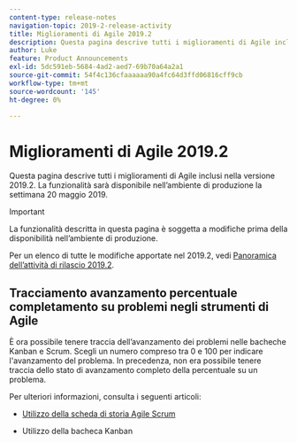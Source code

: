 ```yaml
---
content-type: release-notes
navigation-topic: 2019-2-release-activity
title: Miglioramenti di Agile 2019.2
description: Questa pagina descrive tutti i miglioramenti di Agile inclusi nella versione 2019.2. La funzionalità sarà disponibile nell’ambiente di produzione la settimana 20 maggio 2019.
author: Luke
feature: Product Announcements
exl-id: 5dc591eb-5684-4ad2-aed7-69b70a64a2a1
source-git-commit: 54f4c136cfaaaaaa90a4fc64d3ffd06816cff9cb
workflow-type: tm+mt
source-wordcount: '145'
ht-degree: 0%

---
```


# Miglioramenti di Agile 2019.2

Questa pagina descrive tutti i miglioramenti di Agile inclusi nella versione 2019.2. La funzionalità sarà disponibile nell’ambiente di produzione la settimana 20 maggio 2019.

>[!IMPORTANT]
>
>La funzionalità descritta in questa pagina è soggetta a modifiche prima della disponibilità nell’ambiente di produzione.

Per un elenco di tutte le modifiche apportate nel 2019.2, vedi [Panoramica dell’attività di rilascio 2019.2](../../../../product-announcements/product-releases/quarterly-release-archive/2019.2-release-activity/2019.2-release-activity-overview.md).

## Tracciamento avanzamento percentuale completamento su problemi negli strumenti di Agile

È ora possibile tenere traccia dell’avanzamento dei problemi nelle bacheche Kanban e Scrum. Scegli un numero compreso tra 0 e 100 per indicare l&#39;avanzamento del problema. In precedenza, non era possibile tenere traccia dello stato di avanzamento completo della percentuale su un problema.

Per ulteriori informazioni, consulta i seguenti articoli:

- [Utilizzo della scheda di storia Agile Scrum](../../../../agile/use-scrum-in-an-agile-team/scrum-board/scrum-board-overview.md)

- Utilizzo della bacheca Kanban
